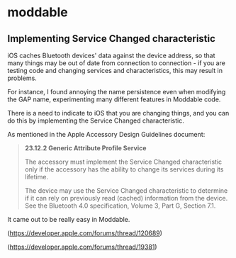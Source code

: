 # moddable
## Implementing Service Changed characteristic

iOS caches Bluetooth devices' data against the device address, so that many things may be out of date from connection to connection - if you are testing code and changing services and characteristics, this may result in problems.

For instance, I found annoying the name persistence even when modifying the GAP name, experimenting many different features in Moddable code.

There is a need to indicate to iOS that you are changing things, and you can do this by implementing the Service Changed characteristic.

As mentioned in the Apple Accessory Design Guidelines document: 

> **23.12.2 Generic Attribute Profile Service**
> 
> The accessory must implement the Service Changed characteristic only if the accessory has the ability to change its services during its lifetime.
> 
> The device may use the Service Changed characteristic to determine if it can rely on previously read (cached) information from the device. See the Bluetooth 4.0 specification, Volume 3, Part G, Section 7.1.
> 

It came out to be really easy in Moddable.

(https://developer.apple.com/forums/thread/120689)

(https://developer.apple.com/forums/thread/19381)
